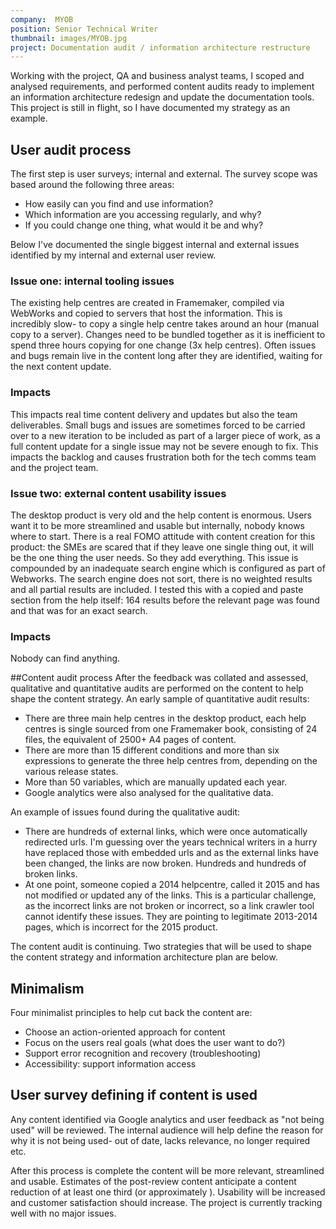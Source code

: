 ```yaml
---
company:  MYOB
position: Senior Technical Writer
thumbnail: images/MYOB.jpg
project: Documentation audit / information architecture restructure
---
```


Working with the project, QA and business analyst teams, I scoped and analysed requirements, and performed content audits ready to implement an information architecture redesign and update the documentation tools. This project is still in flight, so I have documented my strategy as an example.

## User audit process
The first step is user surveys; internal and external. The survey scope was based around the following three areas:

* How easily can you find and use information?
* Which information are you accessing regularly, and why?
* If you could change one thing, what would it be and why?

Below I've documented the single biggest internal and external issues identified by my internal and external user review.

### Issue one: internal tooling issues
The existing help centres are created in Framemaker, compiled via WebWorks and copied to servers that host the information. This is incredibly slow- to copy a single help centre takes around an hour (manual copy to a server).
Changes need to be bundled together as it is inefficient to spend three hours copying for one change (3x help centres).
Often issues and bugs remain live in the content long after they are identified, waiting for the next content update.

### Impacts
This impacts real time content delivery and updates but also the team deliverables. Small bugs and issues are sometimes forced to be carried over to a new iteration to be included as part of a larger piece of work, as a full content update for a single issue may not be severe enough to fix. This impacts the backlog and causes frustration both for the tech comms team and the project team.    

### Issue two: external content usability issues
The desktop product is very old and the help content is enormous. Users want it to be more streamlined and usable but internally, nobody knows where to start. There is a real FOMO attitude with content creation for this product: the SMEs are scared that if they leave one single thing out, it will be the one thing the user needs. So they add everything.
This issue is compounded by an inadequate search engine which is configured as part of Webworks. The search engine does not sort, there is no weighted results and all partial results are included. I tested this with a copied and paste section from the help itself: 164 results before the relevant page was found and that was for an exact search.  
### Impacts
Nobody can find anything.

##Content audit process
After the feedback was collated and assessed, qualitative and quantitative audits are performed on the content to help shape the content strategy.
An early sample of quantitative audit results:

* There are three main help centres in the desktop product, each help centres is single sourced from one Framemaker book, consisting of 24 files, the equivalent of 2500+ A4 pages of content.
* There are more than 15 different conditions and more than six expressions to generate the three help centres from, depending on the various release states.
* More than 50 variables, which are manually updated each year.
* Google analytics were also analysed for the qualitative data.

An example of issues found during the qualitative audit:

* There are hundreds of external links, which were once automatically redirected urls. I'm guessing over the years technical writers in a hurry have replaced those with embedded urls and as the external links have been changed, the links are now broken. Hundreds and hundreds of broken links.
* At one point, someone copied a 2014 helpcentre, called it 2015 and has not modified or updated any of the links. This is a particular challenge, as the incorrect links are not broken or incorrect, so a link crawler tool cannot identify these issues. They are pointing to legitimate 2013-2014 pages, which is incorrect for the 2015 product.

The content audit is continuing. Two strategies that will be used to shape the content strategy and information architecture plan are below.

## Minimalism
Four minimalist principles to help cut back the content are:

* Choose an action-oriented approach for content
* Focus on the users real goals (what does the user want to do?)
* Support error recognition and recovery (troubleshooting)
* Accessibility: support information access

## User survey defining if content is used
Any content identified via Google analytics and user feedback as "not being used" will be reviewed.
The internal audience will help define the reason for why it is not being used- out of date, lacks relevance, no longer required etc.

After this process is complete the content will be more relevant, streamlined and usable. Estimates of the post-review content anticipate a content reduction of at least one third (or approximately ). Usability will be increased and customer satisfaction should increase.
The project is currently tracking well with no major issues.
